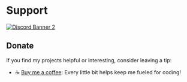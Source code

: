 # Support
<a href='https://discord.gg/8TzrRRheV5'>![Discord Banner 2](https://discordapp.com/api/guilds/1223124665183240212/widget.png?style=banner3)</a>

## Donate
If you find my projects helpful or interesting, consider leaving a tip:
- ☕️ [Buy me a coffee](https://ko-fi.com/rumaier): Every little bit helps keep me fueled for coding!

<!---
rumaier/rumaier is a ✨ special ✨ repository because its `README.md` (this file) appears on your GitHub profile.
You can click the Preview link to take a look at your changes.
---> 
